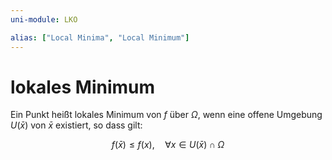 ```yaml
---
uni-module: LKO

alias: ["Local Minima", "Local Minimum"]
---
```


# lokales Minimum

Ein Punkt heißt lokales Minimum von $f$ über $\Omega$, wenn eine offene Umgebung $U(\bar{x})$ von $\bar{x}$ existiert, so dass gilt:

$$
\begin{equation}
f(\bar{x}) \leq f(x), \quad \forall x \in U(\bar{x}) \cap \Omega
\end{equation}
$$

